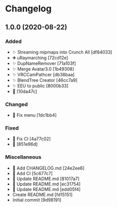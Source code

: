 # Changelog

<a name="1.0.0"></a>
## 1.0.0 (2020-08-22)

### Added

- ✨ Streaming mipmaps into Crunch All [df84033]
- ➕ uRaymarching [72cd12e]
- ✨ DupNameRemover [71a103f]
- ✨ Merge Avatar3.0 [1b49308]
- ✨ VRCCamPathcer [db38baa]
- ✨ BlendTree Creator [46cc7a9]
- ✨ EEU to public [8000b33]
- 🎉  [10da47c]

### Changed

- 💄 Fix menu [1dc1bb4]

### Fixed

- 💚 Fix CI [4a77c02]
- 🐛  [851e96d]

### Miscellaneous

- 📝 Add CHANGELOG.md [24e2ee6]
-  👷 Add CI [5c677c7]
- 📝 Update README.md [81017a7]
- 📝 Update README.md [ec31754]
- 📝 Update README.md [edd05f4]
-  Create README.md [fd15151]
-  Initial commit [9d98191]


